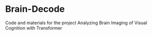 # Brain-Decode
Code and materials for the project Analyzing Brain Imaging of Visual Cognition with Transformer

